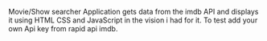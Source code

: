 Movie/Show searcher Application gets data from the imdb API and displays it using HTML CSS and JavaScript in the vision i had for it. To test add your own Api key from rapid api imdb.
